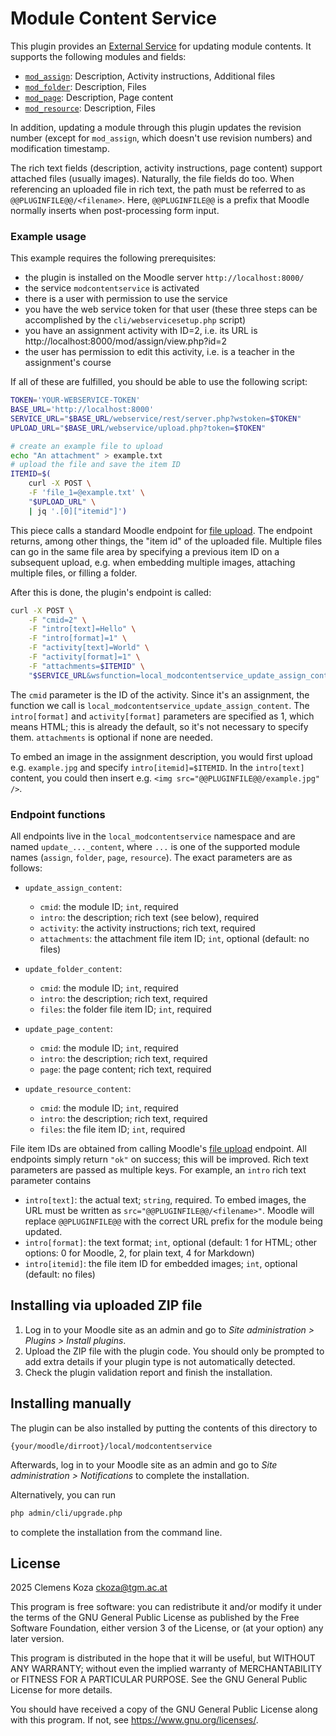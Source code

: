 # Module Content Service

This plugin provides an [External Service](https://moodledev.io/docs/5.0/apis/subsystems/external) for updating module contents. It supports the following modules and fields:

- [`mod_assign`](https://docs.moodle.org/500/en/Assignment_activity): Description, Activity instructions, Additional files
- [`mod_folder`](https://docs.moodle.org/500/en/Folder_resource): Description, Files
- [`mod_page`](https://docs.moodle.org/500/en/Page_resource): Description, Page content
- [`mod_resource`](https://docs.moodle.org/500/en/File_resource): Description, Files

In addition, updating a module through this plugin updates the revision number (except for `mod_assign`, which doesn't use revision numbers) and modification timestamp.

The rich text fields (description, activity instructions, page content) support attached files (usually images). Naturally, the file fields do too. When referencing an uploaded file in rich text, the path must be referred to as `@@PLUGINFILE@@/<filename>`. Here, `@@PLUGINFILE@@` is a prefix that Moodle normally inserts when post-processing form input.

### Example usage

This example requires the following prerequisites:

- the plugin is installed on the Moodle server `http://localhost:8000/`
- the service `modcontentservice` is activated
- there is a user with permission to use the service
- you have the web service token for that user (these three steps can be accomplished by the `cli/webservicesetup.php` script)
- you have an assignment activity with ID=2, i.e. its URL is http://localhost:8000/mod/assign/view.php?id=2
- the user has permission to edit this activity, i.e. is a teacher in the assignment's course

If all of these are fulfilled, you should be able to use the following script:

```bash
TOKEN='YOUR-WEBSERVICE-TOKEN'
BASE_URL='http://localhost:8000'
SERVICE_URL="$BASE_URL/webservice/rest/server.php?wstoken=$TOKEN"
UPLOAD_URL="$BASE_URL/webservice/upload.php?token=$TOKEN"

# create an example file to upload
echo "An attachment" > example.txt
# upload the file and save the item ID
ITEMID=$(
    curl -X POST \
    -F 'file_1=@example.txt' \
    "$UPLOAD_URL" \
    | jq '.[0]["itemid"]')
```

This piece calls a standard Moodle endpoint for [file upload](https://moodledev.io/docs/5.0/apis/subsystems/external/files#file-upload). The endpoint returns, among other things, the "item id" of the uploaded file. Multiple files can go in the same file area by specifying a previous item ID on a subsequent upload, e.g. when embedding multiple images, attaching multiple files, or filling a folder.

After this is done, the plugin's endpoint is called:

```bash
curl -X POST \
    -F "cmid=2" \
    -F "intro[text]=Hello" \
    -F "intro[format]=1" \
    -F "activity[text]=World" \
    -F "activity[format]=1" \
    -F "attachments=$ITEMID" \
    "$SERVICE_URL&wsfunction=local_modcontentservice_update_assign_content"
```

The `cmid` parameter is the ID of the activity. Since it's an assignment, the function we call is `local_modcontentservice_update_assign_content`. The `intro[format]` and `activity[format]` parameters are specified as 1, which means HTML; this is already the default, so it's not necessary to specify them. `attachments` is optional if none are needed.

To embed an image in the assignment description, you would first upload e.g. `example.jpg` and specify `intro[itemid]=$ITEMID`. In the `intro[text]` content, you could then insert e.g. `<img src="@@PLUGINFILE@@/example.jpg" />`.

### Endpoint functions

All endpoints live in the `local_modcontentservice` namespace and are named `update_..._content`, where `...` is one of the supported module names (`assign`, `folder`, `page`, `resource`). The exact parameters are as follows:

- `update_assign_content`:
  - `cmid`: the module ID; `int`, required
  - `intro`: the description; rich text (see below), required
  - `activity`: the activity instructions; rich text, required
  - `attachments`: the attachment file item ID; `int`, optional (default: no files)

- `update_folder_content`:
  - `cmid`: the module ID; `int`, required
  - `intro`: the description; rich text, required
  - `files`: the folder file item ID; `int`, required

- `update_page_content`:
  - `cmid`: the module ID; `int`, required
  - `intro`: the description; rich text, required
  - `page`: the page content; rich text, required

- `update_resource_content`:
  - `cmid`: the module ID; `int`, required
  - `intro`: the description; rich text, required
  - `files`: the file item ID; `int`, required

File item IDs are obtained from calling Moodle's [file upload](https://moodledev.io/docs/5.0/apis/subsystems/external/files#file-upload) endpoint. All endpoints simply return `"ok"` on success; this will be improved. Rich text parameters are passed as multiple keys. For example, an `intro` rich text parameter contains

- `intro[text]`: the actual text; `string`, required. To embed images, the URL must be written as `src="@@PLUGINFILE@@/<filename>"`. Moodle will replace `@@PLUGINFILE@@` with the correct URL prefix for the module being updated.
- `intro[format]`: the text format; `int`, optional (default: 1 for HTML; other options: 0 for Moodle, 2, for plain text, 4 for Markdown)
- `intro[itemid]`: the file item ID for embedded images; `int`, optional (default: no files)

## Installing via uploaded ZIP file

1. Log in to your Moodle site as an admin and go to _Site administration >
   Plugins > Install plugins_.
2. Upload the ZIP file with the plugin code. You should only be prompted to add
   extra details if your plugin type is not automatically detected.
3. Check the plugin validation report and finish the installation.

## Installing manually

The plugin can be also installed by putting the contents of this directory to

```
{your/moodle/dirroot}/local/modcontentservice
```

Afterwards, log in to your Moodle site as an admin and go to _Site administration >
Notifications_ to complete the installation.

Alternatively, you can run

```bash
php admin/cli/upgrade.php
```

to complete the installation from the command line.

## License

2025 Clemens Koza <ckoza@tgm.ac.at>

This program is free software: you can redistribute it and/or modify it under
the terms of the GNU General Public License as published by the Free Software
Foundation, either version 3 of the License, or (at your option) any later
version.

This program is distributed in the hope that it will be useful, but WITHOUT ANY
WARRANTY; without even the implied warranty of MERCHANTABILITY or FITNESS FOR A
PARTICULAR PURPOSE.  See the GNU General Public License for more details.

You should have received a copy of the GNU General Public License along with
this program.  If not, see <https://www.gnu.org/licenses/>.
